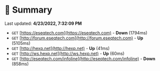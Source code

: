 # 📖 Summary
Last updated: **4/23/2022, 7:32:09 PM**

- `GET` [https://eseqtech.com](https://eseqtech.com) - **Down** (1794ms)
- `GET` [http://forum.eseqtech.com](http://forum.eseqtech.com) - **Up** (5105ms)
- `GET` [http://hexp.net](http://hexp.net) - **Up** (41ms)
- `GET` [http://ws.hexp.net](http://ws.hexp.net) - **Up** (60ms)
- `GET` [http://eseqtech.com/infoline](http://eseqtech.com/infoline) - **Down** (858ms)
